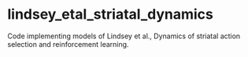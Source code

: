 # lindsey_etal_striatal_dynamics
Code implementing models of Lindsey et al., Dynamics of striatal action selection and reinforcement learning.
